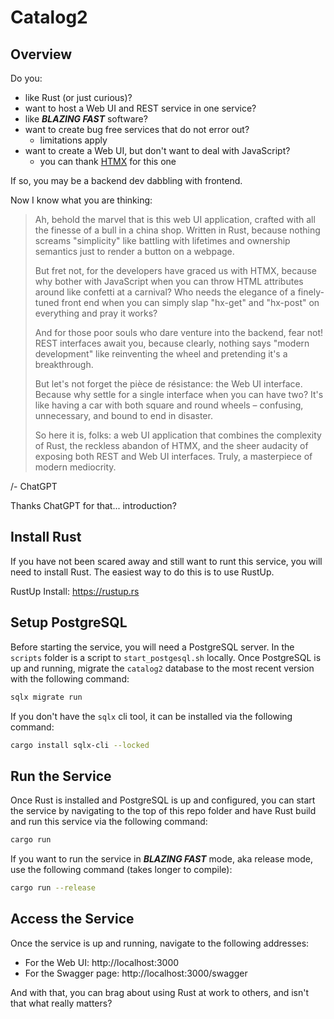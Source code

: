 # Catalog2

## Overview

Do you:

- like Rust (or just curious)?
- want to host a Web UI and REST service in one service?
- like **_BLAZING FAST_** software?
- want to create bug free services that do not error out?
  - limitations apply
- want to create a Web UI, but don't want to deal with JavaScript?
  - you can thank [HTMX](https://htmx.org/) for this one

If so, you may be a backend dev dabbling with frontend.

Now I know what you are thinking:

> Ah, behold the marvel that is this web UI application, crafted with all the finesse of a bull in a china shop.
> Written in Rust, because nothing screams "simplicity" like battling with lifetimes and ownership semantics just to render a button on a webpage.
>
> But fret not, for the developers have graced us with HTMX, because why bother with JavaScript when you can throw HTML attributes around like confetti at a carnival?
> Who needs the elegance of a finely-tuned front end when you can simply slap "hx-get" and "hx-post" on everything and pray it works?
>
> And for those poor souls who dare venture into the backend, fear not!
> REST interfaces await you, because clearly, nothing says "modern development" like reinventing the wheel and pretending it's a breakthrough.
>
> But let's not forget the pièce de résistance: the Web UI interface.
> Because why settle for a single interface when you can have two?
> It's like having a car with both square and round wheels – confusing, unnecessary, and bound to end in disaster.
>
> So here it is, folks: a web UI application that combines the complexity of Rust, the reckless abandon of HTMX, and the sheer audacity of exposing both REST and Web UI interfaces.
> Truly, a masterpiece of modern mediocrity.

/- ChatGPT

Thanks ChatGPT for that... introduction?

## Install Rust

If you have not been scared away and still want to runt this service, you will need to install Rust.
The easiest way to do this is to use RustUp.

RustUp Install: https://rustup.rs

## Setup PostgreSQL

Before starting the service, you will need a PostgreSQL server.
In the `scripts` folder is a script to `start_postgesql.sh` locally.
Once PostgreSQL is up and running, migrate the `catalog2` database to the most recent version with the following command:

```bash
sqlx migrate run
```

If you don't have the `sqlx` cli tool, it can be installed via the following command:
```bash
cargo install sqlx-cli --locked
```

## Run the Service

Once Rust is installed and PostgreSQL is up and configured, you can start the service by navigating to the top of this repo folder and have Rust build and run this service via the following command:

```bash
cargo run
```

If you want to run the service in **_BLAZING FAST_** mode, aka release mode, use the following command (takes longer to compile):

```bash
cargo run --release
```

## Access the Service

Once the service is up and running, navigate to the following addresses:

- For the Web UI: http://localhost:3000
- For the Swagger page: http://localhost:3000/swagger

And with that, you can brag about using Rust at work to others, and isn't that what really matters?
